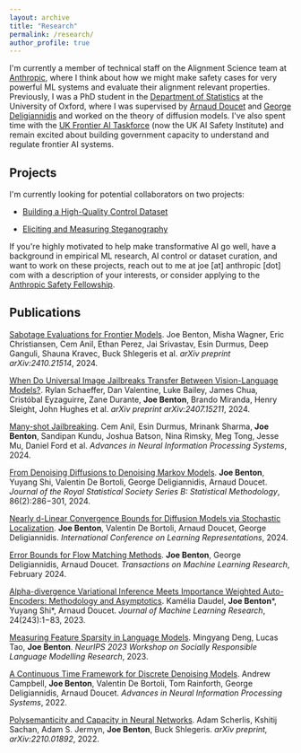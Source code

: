 ```yaml
---
layout: archive
title: "Research"
permalink: /research/
author_profile: true
---
```


<!-- {% if author.googlescholar %}
  You can also find my articles on <u><a href="{{author.googlescholar}}">my Google Scholar profile</a>.</u>
{% endif %}

{% include base_path %}

{% for post in site.publications reversed %}
  {% include archive-single.html %}
{% endfor %} -->

I'm currently a member of technical staff on the Alignment Science team at [Anthropic](https://www.anthropic.com/), where I think about how we might make safety cases for very powerful ML systems and evaluate their alignment relevant properties. Previously, I was a PhD student in the [Department of Statistics](https://www.stats.ox.ac.uk/) at the University of Oxford, where I was supervised by [Arnaud Doucet](https://www.stats.ox.ac.uk/~doucet/) and [George Deligiannidis](https://www.stats.ox.ac.uk/~deligian/) and worked on the theory of diffusion models. I've also spent time with the [UK Frontier AI Taskforce](https://www.gov.uk/government/publications/frontier-ai-taskforce-second-progress-report) (now the UK AI Safety Institute) and remain excited about building government capacity to understand and regulate frontier AI systems.

## Projects

I'm currently looking for potential collaborators on two projects:

- [Building a High-Quality Control Dataset](https://docs.google.com/document/d/1okUYcfjSxkzptbMYb-5ABqz-Lg-lwLrKC0QhlQN9_6s/edit?tab=t.0#heading=h.kp1dywkdwlm6)

- [Eliciting and Measuring Steganography](https://docs.google.com/document/d/1GqrBIc6DIzarfADWSbsvDvG_GUag40OV88sx3BSljxM/edit?tab=t.0#heading=h.t4phonbuw8f1)

If you're highly motivated to help make transformative AI go well, have a background in empirical ML research, AI control or dataset curation, and want to work on these projects, reach out to me at joe [at] anthropic [dot] com with a description of your interests, or consider applying to the [Anthropic Safety Fellowship](https://alignment.anthropic.com/2024/anthropic-fellows-program/).

## Publications

[Sabotage Evaluations for Frontier Models](https://arxiv.org/abs/2410.21514). Joe Benton, Misha Wagner, Eric Christiansen, Cem Anil, Ethan Perez, Jai Srivastav, Esin Durmus, Deep Ganguli, Shauna Kravec, Buck Shlegeris et al. _arXiv preprint arXiv:2410.21514_, 2024.

[When Do Universal Image Jailbreaks Transfer Between Vision-Language Models?](https://arxiv.org/abs/2407.15211). Rylan Schaeffer, Dan Valentine, Luke Bailey, James Chua, Cristóbal Eyzaguirre, Zane Durante, **Joe Benton**, Brando Miranda, Henry Sleight, John Hughes et al. _arXiv preprint arXiv:2407.15211_, 2024.

[Many-shot Jailbreaking](https://www.anthropic.com/research/many-shot-jailbreaking). Cem Anil, Esin Durmus, Mrinank Sharma, **Joe Benton**, Sandipan Kundu, Joshua Batson, Nina Rimsky, Meg Tong, Jesse Mu, Daniel Ford et al. _Advances in Neural Information Processing Systems_, 2024.

[From Denoising Diffusions to Denoising Markov Models](https://academic.oup.com/jrsssb/advance-article/doi/10.1093/jrsssb/qkae005/7564909). **Joe Benton**, Yuyang Shi, Valentin De Bortoli, George Deligiannidis, Arnaud Doucet. _Journal of the Royal Statistical Society Series B: Statistical Methodology_, 86(2):286−301, 2024.

[Nearly d-Linear Convergence Bounds for Diffusion Models via Stochastic Localization](https://arxiv.org/abs/2308.03686). **Joe Benton**, Valentin De Bortoli, Arnaud Doucet, George Deligiannidis. _International Conference on Learning Representations_, 2024.

[Error Bounds for Flow Matching Methods](https://arxiv.org/abs/2305.16860). **Joe Benton**, George Deligiannidis, Arnaud Doucet. _Transactions on Machine Learning Research_, February 2024.

[Alpha-divergence Variational Inference Meets Importance Weighted Auto-Encoders: Methodology and Asymptotics](https://www.jmlr.org/papers/volume24/22-1160/22-1160.pdf). Kamélia Daudel, **Joe Benton**\*, Yuyang Shi\*, Arnaud Doucet. _Journal of Machine Learning Research_, 24(243):1−83, 2023.

[Measuring Feature Sparsity in Language Models](https://arxiv.org/abs/2310.07837). Mingyang Deng, Lucas Tao, **Joe Benton**. _NeurIPS 2023 Workshop on Socially Responsible Language Modelling Research_, 2023.

[A Continuous Time Framework for Discrete Denoising Models](https://papers.nips.cc/paper_files/paper/2022/hash/b5b528767aa35f5b1a60fe0aaeca0563-Abstract-Conference.html). Andrew Campbell, **Joe Benton**, Valentin De Bortoli, Tom Rainforth, George Deligiannidis, Arnaud Doucet. _Advances in Neural Information Processing Systems_, 2022.

[Polysemanticity and Capacity in Neural Networks](https://arxiv.org/abs/2210.01892). Adam Scherlis, Kshitij Sachan, Adam S. Jermyn, **Joe Benton**, Buck Shlegeris. _arXiv preprint, arXiv:2210.01892_, 2022.

<!-- ## Talks

Some talks will go here -->
